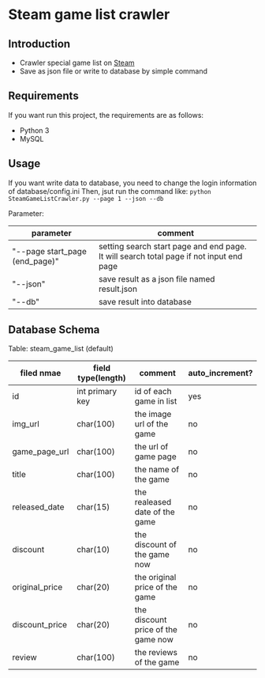 # Steam game list crawler

## Introduction
- Crawler special game list on [Steam](https://store.steampowered.com/search/?specials=1)
- Save as json file or write to database by simple command

## Requirements
If you want run this project, the requirements are as follows:
- Python 3
- MySQL

## Usage
If you want write data to database, you need to change the login information of database/config.ini
Then, jsut run the command like: ```python SteamGameListCrawler.py --page 1 --json --db```

Parameter:

| parameter                     | comment                                                                                 |
| ------------------------------|-----------------------------------------------------------------------------------------|
| "--page start_page (end_page)"| setting search start page and end page. It will search total page if not input end page | 
| "--json"                      | save result as a json file named result.json                                            |
| "--db"                        | save result into database                                                               |

## Database Schema

Table: steam_game_list (default)

| filed nmae    | field type(length)| comment              | auto_increment?  |
| --------------|-------------------|----------------------|----------------- |
| id            | int primary key   | id of each game in list           | yes |
| img_url       | char(100)         | the image url of the game         | no  |
| game_page_url | char(100)         | the url of game page              | no  |
| title         | char(100)         | the name of the game              | no  |
| released_date | char(15)          | the realeased date of the game    | no  |
| discount      | char(10)          | the discount of the game now      | no  |
| original_price| char(20)          | the original price of the game    | no  |
| discount_price| char(20)          | the discount price of the game now| no  |
| review        | char(100)         | the reviews of the game           | no  |